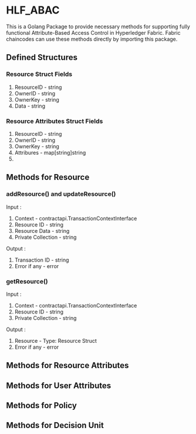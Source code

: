 # HLF_ABAC

This is a Golang Package to provide necessary methods for supporting fully functional Attribute-Based Access Control in Hyperledger Fabric. Fabric chaincodes can use these methods directly by importing this package.

## Defined Structures

### Resource Struct Fields

1. ResourceID - string
2. OwnerID - string
3. OwnerKey - string
4. Data - string  

### Resource Attributes Struct Fields

1. ResourceID - string
2. OwnerID - string
3. OwnerKey - string
4. Attribures - map[string]string 
5. 
## Methods for Resource

### addResource() and updateResource()

Input : 
1. Context - contractapi.TransactionContextInterface  
2. Resource ID - string
3. Resource Data - string
4. Private Collection - string

Output : 
1. Transaction ID - string
2. Error if any - error

### getResource()

Input : 
1. Context - contractapi.TransactionContextInterface  
2. Resource ID - string
4. Private Collection - string

Output : 
1. Resource - Type: Resource Struct
2. Error if any - error


## Methods for Resource Attributes

## Methods for User Attributes

## Methods for Policy

## Methods for Decision Unit

